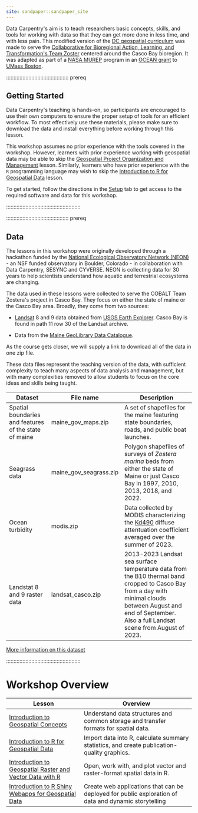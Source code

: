 ```yaml
---
site: sandpaper::sandpaper_site
---
```


Data Carpentry's aim is to teach researchers basic concepts, skills, and tools for working with data so that they can get more done in less time, and with less pain. This modified version of the [DC geospatial curriculum](https://datacarpentry.org/lessons/#geospatial-curriculum) was made to serve the [Collaborative for Bioregional Action, Learning, and Transformation's Team Zoster](https://cobaltlearningjourney.com/team-zostera/) centered around the Casco Bay bioregion. It was adapted as part of a [NASA MUREP](https://www.nasa.gov/learning-resources/minority-university-research-education-project/) program in an [OCEAN grant](https://cce.nasa.gov/ocean_biology_biogeochemistry/details.html?itemID=4402&itemType=project&itemProgID=8&itemName=Byrnes%20MUREP%20OCEAN%202020) to [UMass Boston](https://www.umb.edu/). 


::::::::::::::::::::::::::::::::::::::::::  prereq

## Getting Started

Data Carpentry's teaching is hands-on, so participants are encouraged to use
their own computers to ensure the proper setup of tools for an efficient
workflow. To most effectively use these materials, please make sure to download
the data and install everything before working through this lesson.

This workshop assumes no prior experience with the tools covered in the workshop. However, learners with prior
experience working with geospatial data may be able to skip the
[Geospatial Project Organization and Management](https://cobalt-casco.github.io/organization-geospatial/) lesson.
Similarly, learners who have prior experience with the `R` programming language may wish to skip the
[Introduction to R for Geospatial Data](https://cobalt-casco.github.io/r-intro-geospatial/) lesson.

To get started, follow the directions in the [Setup](learners/setup.md) tab to
get access to the required software and data for this workshop.

::::::::::::::::::::::::::::::::::::::::::::::::::

::::::::::::::::::::::::::::::::::::::::::  prereq

## Data

The lessons in this workshop were originally developed through a hackathon funded by the
[National Ecological Observatory Network (NEON)](https://www.neonscience.org/) - an NSF funded observatory in Boulder, Colorado - in
collaboration with Data Carpentry, SESYNC and CYVERSE. NEON is collecting data for 30 years to help scientists understand
how aquatic and terrestrial ecosystems are changing. 

The data used in these lessons were collected to serve the COBALT Team Zostera's project in Casco Bay. They focus on either the state of maine or the Casco Bay area. Broadly, they come from two sources:

- [Landsat](https://landsat.gsfc.nasa.gov/) 8 and 9 data obtained from [USGS Earth Explorer](https://earthexplorer.usgs.gov/). Casco Bay is found in path 11 row 30 of the Landsat archive.

- Data from the [Maine GeoLibrary Data Catalogue](https://www.maine.gov/geolib/catalog.html). 

As the course gets closer, we will supply a link to download all of the data in one zip file.

These data files represent the teaching version of the data, with sufficient complexity to teach many aspects of  data analysis and
management, but with many complexities removed to allow students to focus on the core ideas and skills being taught.

| Dataset                      | File name                                                                                  | Description                                                                                                                                                                                                                                             | 
| ------------------------------------------------------------------------------------------------------------------------- | ----------------------------------------------------------- | ----------------------------------------------------------------------------------------------------------------------------------------------------------------------------------------- |
| Spatial boundaries and features of the state of maine       | maine_gov_maps.zip                                                              | A set of shapefiles for the maine featuring state boundaries, roads, and public boat launches.                                                                                                                                                   | 
| Seagrass data          | maine_gov_seagrass.zip                                                                | Polygon shapefiles of surveys of *Zostera marina* beds from either the state of Maine or just Casco Bay in 1997, 2010, 2013, 2018, and 2022.                                                                                                                                               | 
| Ocean turbidity | modis.zip                                                         | Data collected by MODIS characterizing the [Kd490](https://eastcoast.coastwatch.noaa.gov/cw_k490_hires.php) diffuse attentuation coefficient averaged over the summer of 2023. | 
| Landstat 8 and 9  raster data  | landsat_casco.zip                                                                   | 2013-2023 Landsat sea surface temperature data from the B10 thermal band cropped to Casco Bay from a day with minimal clouds between August and end of September. Also a full Landsat scene from August of 2023.                                                                                                      | 

[More information on this dataset](instructors/data.md)

::::::::::::::::::::::::::::::::::::::::::::::::::

# Workshop Overview

| Lesson                       | Overview                                                                                   | 
| ---------------------------------------------------------- | ------------------------------------------------------------ |
| [Introduction to Geospatial Concepts](https://cobalt-casco.github.io/organization-geospatial/)                             | Understand data structures and common storage and transfer formats for spatial data.       | 
| [Introduction to R for Geospatial Data](https://cobalt-casco.github.io/r-intro-geospatial)                             | Import data into R, calculate summary statistics, and create publication-quality graphics. | 
| [Introduction to Geospatial Raster and Vector Data with R](https://cobalt-casco.github.io/r-raster-vector-geospatial)                             | Open, work with, and plot vector and raster-format spatial data in R.                      | 
| [Introduction to R Shiny Webapps for Geospatial Data](https://cobalt-casco.github.io/r-shiny-geospatial)                             | Create web applications that can be deployed for public exploration of data and dynamic storytelling                      | 


